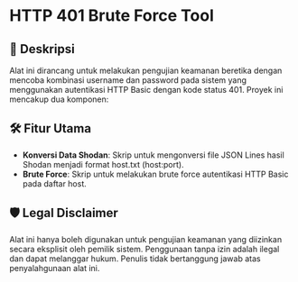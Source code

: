 # HTTP 401 Brute Force Tool

## 📌 Deskripsi
Alat ini dirancang untuk melakukan pengujian keamanan beretika dengan mencoba kombinasi username dan password pada sistem yang menggunakan autentikasi HTTP Basic dengan kode status 401. Proyek ini mencakup dua komponen:


## 🛠️ Fitur Utama
- **Konversi Data Shodan**: Skrip untuk mengonversi file JSON Lines hasil Shodan menjadi format host.txt (host:port).
- **Brute Force**: Skrip untuk melakukan brute force autentikasi HTTP Basic pada daftar host.

## 🛡️ Legal Disclaimer
Alat ini hanya boleh digunakan untuk pengujian keamanan yang diizinkan secara eksplisit oleh pemilik sistem. Penggunaan tanpa izin adalah ilegal dan dapat melanggar hukum. Penulis tidak bertanggung jawab atas penyalahgunaan alat ini.

